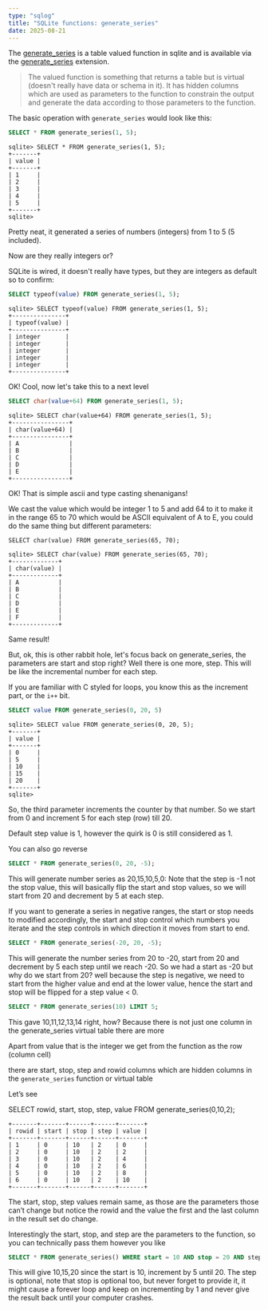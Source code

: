 ```yaml
---
type: "sqlog"
title: "SQLite functions: generate_series"
date: 2025-08-21
---
```


The [generate_series](https://www.sqlite.org/series.html) is a table valued function in sqlite and is available via the [generate_series](https://sqlite.org/src/artifact?ci=trunk&filename=ext/misc/series.c) extension.

> The valued function is something that returns a table but is virtual (doesn't really have data or schema in it). It has hidden columns which are used as parameters to the function to constrain the output and generate the data according to those parameters to the function.

The basic operation with `generate_series` would look like this:

```sql
SELECT * FROM generate_series(1, 5);
```

```
sqlite> SELECT * FROM generate_series(1, 5);
+-------+
| value |
+-------+
| 1     |
| 2     |
| 3     |
| 4     |
| 5     |
+-------+
sqlite>
```

Pretty neat, it generated a series of numbers (integers) from 1 to 5 (5 included).

Now are they really integers or?

SQLite is wired, it doesn't really have types, but they are integers as default so to confirm:

```sql
SELECT typeof(value) FROM generate_series(1, 5);
```

```
sqlite> SELECT typeof(value) FROM generate_series(1, 5);
+---------------+
| typeof(value) |
+---------------+
| integer       |
| integer       |
| integer       |
| integer       |
| integer       |
+---------------+
```
OK! Cool, now let's take this to a next level

```sql
SELECT char(value+64) FROM generate_series(1, 5);
```

```
sqlite> SELECT char(value+64) FROM generate_series(1, 5);
+----------------+
| char(value+64) |
+----------------+
| A              |
| B              |
| C              |
| D              |
| E              |
+----------------+
```
OK! That is simple ascii and type casting shenanigans!

We cast the value which would be integer 1 to 5 and add 64 to it to make it in the range 65 to 70 which would be ASCII equivalent of A to E, you could do the same thing but different parameters:

```
SELECT char(value) FROM generate_series(65, 70);
```

```
sqlite> SELECT char(value) FROM generate_series(65, 70);
+-------------+
| char(value) |
+-------------+
| A           |
| B           |
| C           |
| D           |
| E           |
| F           |
+-------------+
```

Same result!

But, ok, this is other rabbit hole, let's focus back on generate_series, the parameters are start and stop right?
Well there is one more, step. This will be like the incremental number for each step.

If you are familiar with C styled for loops, you know this as the increment part, or the `i++` bit.

```sql
SELECT value FROM generate_series(0, 20, 5)
```

```
sqlite> SELECT value FROM generate_series(0, 20, 5);
+-------+
| value |
+-------+
| 0     |
| 5     |
| 10    |
| 15    |
| 20    |
+-------+
sqlite>
```
So, the third parameter increments the counter by that number. So we start from 0 and increment 5 for each step (row) till 20.

Default step value is 1, however the quirk is 0 is still considered as 1.

You can also go reverse

```sql
SELECT * FROM generate_series(0, 20, -5);
```

This will generate number series as 20,15,10,5,0: Note that the step is -1 not the stop value, this will basically flip the start and stop values, so we will start from 20 and decrement by 5 at each step.

If you want to generate a series in negative ranges, the start or stop needs to modified accordingly, the start and stop control which numbers you iterate and the step controls in which direction it moves from start to end.

```sql
SELECT * FROM generate_series(-20, 20, -5);
```

This will generate the number series from 20 to -20, start from 20 and decrement by 5 each step until we reach -20. So we had a start as -20 but why do we start from 20? well because the step is negative, we need to start from the higher value and end at the lower value, hence the start and stop will be flipped for a step value < 0. 

```sql
SELECT * FROM generate_series(10) LIMIT 5;
```

This gave 10,11,12,13,14 right, how? Because there is not just one column in the generate_series virtual table there are more

Apart from value that is the integer we get from the function as the row (column cell)

there are start, stop, step and rowid  columns which are hidden columns in the `generate_series` function or virtual table 

Let’s see

SELECT rowid, start, stop, step, value FROM generate_series(0,10,2);

```
+-------+-------+------+------+-------+
| rowid | start | stop | step | value |
+-------+-------+------+------+-------+
| 1     | 0     | 10   | 2    | 0     |
| 2     | 0     | 10   | 2    | 2     |
| 3     | 0     | 10   | 2    | 4     |
| 4     | 0     | 10   | 2    | 6     |
| 5     | 0     | 10   | 2    | 8     |
| 6     | 0     | 10   | 2    | 10    |
+-------+-------+------+------+-------+
```

The start, stop, step values remain same, as those are the parameters those can’t change but notice the rowid and the value the first and the last column in the result set do change.

Interestingly the start, stop, and step are the parameters to the function, so you can technically pass them however you like 

```sql
SELECT * FROM generate_series() WHERE start = 10 AND stop = 20 AND step = 5;
```
This will give 10,15,20 since the start is 10, increment by 5 until 20. The step is optional, note that stop is optional too, but never forget to provide it, it might cause a forever loop and keep on incrementing by 1 and never give the result back until your computer crashes.


